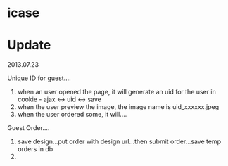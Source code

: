 icase
========


Update
========

2013.07.23

Unique ID for guest....

1. when an user opened the page, it will generate an uid for the user in cookie - ajax <-> uid <-> save
2. when the user preview the image, the image name is uid_xxxxxx.jpeg
3. when the user ordered some, it will....

Guest Order....

1. save design...put order with design url...then submit order...save temp orders in db
2. 